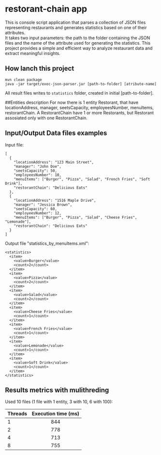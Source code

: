 # restorant-chain app

This is console script application that parses a collection of JSON files representing restaurants and generates statistics based on one of their attributes.  
It takes two input parameters: the path to the folder containing the JSON files and the name of the attribute used for generating the statistics. 
This project provides a simple and efficient way to analyze restaurant data and extract meaningful insights.


## How lanch this project

```
mvn clean package
java -jar target/exec-json-parser.jar [path-to-folder] [atribute-name]
```
All result files writes to `statistics` folder, created in initial [path-to-folder].

##Entities description
For now there is 1 entity Restorant, that have locationAddress, manager, seetsCapacity, employeesNumber, menuItems, restorantChain. 
A RestorantChain have 1 or more Restorants, but Restorant assosiated only with one RestorantChain.

## Input/Output Data files examples
Input file:

```
[
  {
    "locationAddress": "123 Main Street",
    "manager": "John Doe",
    "seetsCapacity": 50,
    "employeesNumber": 10,
    "menuItems": ["Burger", "Pizza", "Salad", "French Fries", "Soft Drink"],
    "restorantChain": "Delicious Eats"
  },
  {
    "locationAddress": "1516 Maple Drive",
    "manager": "Jessica Brown",
    "seetsCapacity": 60,
    "employeesNumber": 12,
    "menuItems": ["Burger", "Pizza", "Salad", "Cheese Fries", "Lemonade"],
    "restorantChain": "Delicious Eats"
  }
]
```

Output file "statistics_by_menuItems.xml":

```
<statistics>
  <item>
    <value>Burger</value>
    <count>2</count>
  </item>
  <item>
    <value>Pizza</value>
    <count>2</count>
  </item>
  <item>
    <value>Salad</value>
    <count>2</count>
  </item>
  <item>
    <value>Cheese Fries</value>
    <count>1</count>
  </item>
  <item>
    <value>French Fries</value>
    <count>1</count>
  </item>
  <item>
    <value>Lemonade</value>
    <count>1</count>
  </item>
  <item>
    <value>Soft Drink</value>
    <count>1</count>
  </item>
</statistics>
```

## Results metrics with mulithreding 
Used 10 files (1 file with 1 entity, 3 with 10, 6 with 100):

| Threads  | Execution time (ms)|
| ---------|:------------------:|
| 1        | 844                |
| 2        | 778                |
| 4        | 713                |
| 8        | 755                |

